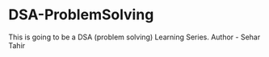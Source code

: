 # DSA-ProblemSolving

This is going to be a DSA (problem solving) Learning Series.
Author - Sehar Tahir
